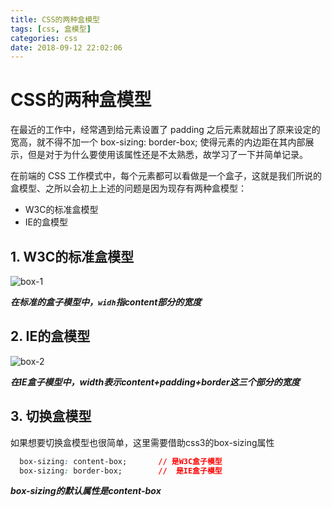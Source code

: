 ```yaml
---
title: CSS的两种盒模型
tags: [css, 盒模型]
categories: css 
date: 2018-09-12 22:02:06
---
```


# CSS的两种盒模型

在最近的工作中，经常遇到给元素设置了 padding 之后元素就超出了原来设定的宽高，就不得不加一个 box-sizing: border-box; 使得元素的内边距在其内部展示，但是对于为什么要使用该属性还是不太熟悉，故学习了一下并简单记录。

在前端的 CSS 工作模式中，每个元素都可以看做是一个盒子，这就是我们所说的盒模型、之所以会初上上述的问题是因为现存有两种盒模型：

* W3C的标准盒模型
* IE的盒模型

## 1. W3C的标准盒模型

![box-1](/images/box-1.jpeg)

***在标准的盒子模型中，`widh`指content部分的宽度***

## 2. IE的盒模型

![box-2](/images/box-2.jpeg)

***在IE盒子模型中，width表示content+padding+border这三个部分的宽度***

## 3. 切换盒模型

如果想要切换盒模型也很简单，这里需要借助css3的box-sizing属性

````css
  box-sizing: content-box;       // 是W3C盒子模型
  box-sizing: border-box;        //  是IE盒子模型
````

***box-sizing的默认属性是content-box***

<!-- more -->
